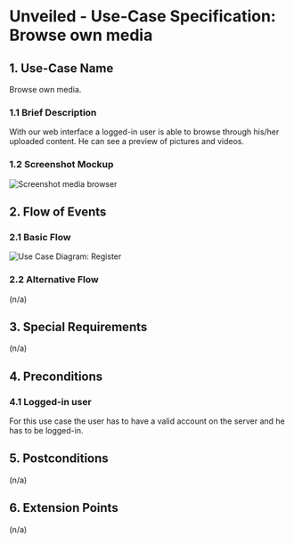 # Unveiled - Use-Case Specification: Browse own media

## 1. Use-Case Name
Browse own media.

### 1.1 Brief Description
With our web interface a logged-in user is able to browse through his/her uploaded content. He can see a preview of pictures and videos.

### 1.2 Screenshot Mockup
![][screenshot]

## 2. Flow of Events

### 2.1 Basic Flow
![][basic flow]

### 2.2 Alternative Flow
(n/a)


## 3. Special Requirements
(n/a)


## 4. Preconditions
### 4.1 Logged-in user
For this use case the user has to have a valid account on the server and he has to be logged-in.

## 5. Postconditions
(n/a)


## 6. Extension Points
(n/a)

<!-- Link definitions: -->
[basic flow]: https://raw.githubusercontent.com/SAS-Systems/Unveiled-Documentation/master/Bilder/UC_Diagrams/UC_Diagram_Browse_media.png "Use Case Diagram: Register"

[screenshot]: https://raw.githubusercontent.com/SAS-Systems/Unveiled-Documentation/master/Bilder/Screenshots_website/browse_media "Screenshot media browser"